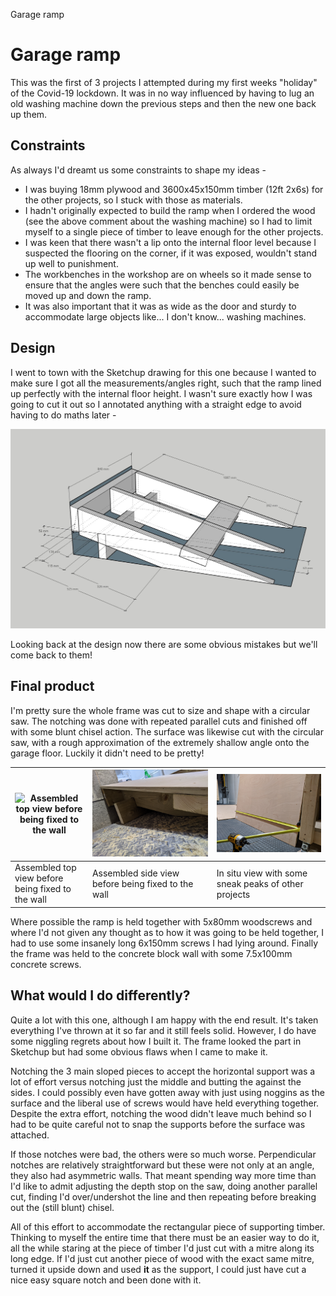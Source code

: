 Garage ramp

# Garage ramp

This was the first of 3 projects I attempted during my first weeks "holiday" of the Covid-19 lockdown. It was in no way influenced by having to lug an old washing machine down the previous steps and then the new one back up them.

## Constraints

As always I'd dreamt us some constraints to shape my ideas -

* I was buying 18mm plywood and 3600x45x150mm timber (12ft 2x6s) for the other projects, so I stuck with those as materials.
* I hadn't originally expected to build the ramp when I ordered the wood (see the above comment about the washing machine) so I had to limit myself to a single piece of timber to leave enough for the other projects.
* I was keen that there wasn't a lip onto the internal floor level because I suspected the flooring on the corner, if it was exposed, wouldn't stand up well to punishment.
* The workbenches in the workshop are on wheels so it made sense to ensure that the angles were such that the benches could easily be moved up and down the ramp.
* It was also important that it was as wide as the door and sturdy to accommodate large objects like... I don't know... washing machines.

## Design

I went to town with the Sketchup drawing for this one because I wanted to make sure I got all the measurements/angles right, such that the ramp lined up perfectly with the internal floor height. I wasn't sure exactly how I was going to cut it out so I annotated anything with a straight edge to avoid having to do maths later -

![Sketchup plan](ramp.jpg)

Looking back at the design now there are some obvious mistakes but we'll come back to them!

## Final product

I'm pretty sure the whole frame was cut to size and shape with a circular saw. The notching was done with repeated parallel cuts and finished off with some blunt chisel action. The surface was likewise cut with the circular saw, with a rough approximation of the extremely shallow angle onto the garage floor. Luckily it didn't need to be pretty! 

| ![Assembled top view before being fixed to the wall](IMG_20200608_145020.jpg) | ![Assembled side view before being fixed to the wall](IMG_20200608_145035.jpg) | ![In situ view with some sneak peaks of other projects](IMG_20200615_224053.jpg) |
| - | - | - |
| Assembled top view before being fixed to the wall | Assembled side view before being fixed to the wall | In situ view with some sneak peaks of other projects |

Where possible the ramp is held together with 5x80mm woodscrews and where I'd not given any thought as to how it was going to be held together, I had to use some insanely long 6x150mm screws I had lying around. Finally the frame was held to the concrete block wall with some 7.5x100mm concrete screws.

## What would I do differently?

Quite a lot with this one, although I am happy with the end result. It's taken everything I've thrown at it so far and it still feels solid. However, I do have some niggling regrets about how I built it. The frame looked the part in Sketchup but had some obvious flaws when I came to make it. 

Notching the 3 main sloped pieces to accept the horizontal support was a lot of effort versus notching just the middle and butting the against the sides. I could possibly even have gotten away with just using noggins as the surface and the liberal use of screws would have held everything together. Despite the extra effort, notching the wood didn't leave much behind so I had to be quite careful not to snap the supports before the surface was attached.

If those notches were bad, the others were so much worse. Perpendicular notches are relatively straightforward but these were not only at an angle, they also had asymmetric walls. That meant spending way more time than I'd like to admit adjusting the depth stop on the saw, doing another parallel cut, finding I'd over/undershot the line and then repeating before breaking out the (still blunt) chisel. 

All of this effort to accommodate the rectangular piece of supporting timber. Thinking to myself the entire time that there must be an easier way to do it, all the while staring at the piece of timber I'd just cut with a mitre along its long edge. If I'd just cut another piece of wood with the exact same mitre, turned it upside down and used **it** as the support, I could just have cut a nice easy square notch and been done with it.

